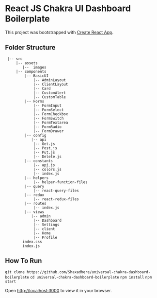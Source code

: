 # React JS Chakra UI Dashboard Boilerplate

This project was bootstrapped with [Create React App](https://github.com/facebook/create-react-app).

## Folder Structure
```
 |-- src
     |-- assets
        |--  images
     |-- components
         |-- BasicUI
             |-- AdminLayout
             |-- ClientLayout
             |-- Card
             |-- CustomAlert
             |-- CustomTable
         |-- Forms
             |-- FormInput
             |-- FormSelect
             |-- FormCheckbox
             |-- FormSwitch
             |-- FormTextarea
             |-- FormRadio
             |-- FormDrawer
         |-- config
            |-- api
             |-- Get.js
             |-- Post.js
             |-- Put.js
             |-- Delete.js
         |-- constants
             |-- api.js
             |-- colors.js
             |-- index.js
         |-- helpers
             |-- helper-function-files
         |-- query
             |-- react-query-files
         |-- redux
             |-- react-redux-files
         |-- routes
             |-- index.js
         |-- views
            |-- admin
             |-- Dashboard
             |-- Settings
             |-- client
             |-- Home
             |-- Profile
        index.css
        index.js
```

## How To Run

`git clone https://github.com/Shaxadhere/universal-chakra-dashboard-boilerplate`
`cd universal-chakra-dashboard-boilerplate`
`npm install`
`npm start`

Open [http://localhost:3000](http://localhost:3000) to view it in your browser.

